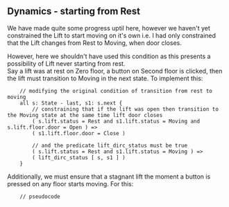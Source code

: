 ## Dynamics - starting from Rest

We have made quite some progress uptil here, however we haven't yet constrained the Lift to start moving on it's own i.e. I had only constrained that the Lift changes from Rest to Moving, when door closes.

However, here we shouldn't have used this condition as this presents a possibility of Lift never starting from rest.<br>
Say a lift was at rest on Zero floor, a button on Second floor is clicked, then the lift must transition to Moving in the next state. To implement this:
```
    // modifying the original condition of transition from rest to moving
    all s: State - last, s1: s.next {
        // constraining that if the lift was open then transition to the Moving state at the same time lift door closes
		( s.lift.status = Rest and s1.lift.status = Moving and s.lift.floor.door = Open ) =>
		( s1.lift.floor.door = Close )

        // and the predicate lift_dirc_status must be true
        ( s.lift.status = Rest and s1.lift.status = Moving ) =>
        ( lift_dirc_status [ s, s1 ] )   
	}
```

Additionally, we must ensure that a stagnant lift the moment a button is pressed on any floor starts moving. For this:
```
    // pseudocode
     
```
